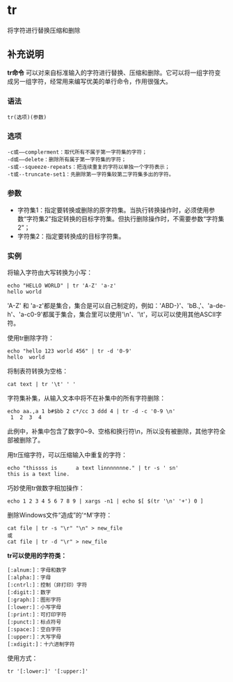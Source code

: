 tr
===

将字符进行替换压缩和删除

## 补充说明

**tr命令** 可以对来自标准输入的字符进行替换、压缩和删除。它可以将一组字符变成另一组字符，经常用来编写优美的单行命令，作用很强大。

### 语法  

```
tr(选项)(参数)
```

### 选项  

```
-c或——complerment：取代所有不属于第一字符集的字符；
-d或——delete：删除所有属于第一字符集的字符；
-s或--squeeze-repeats：把连续重复的字符以单独一个字符表示；
-t或--truncate-set1：先删除第一字符集较第二字符集多出的字符。
```

### 参数  

*   字符集1：指定要转换或删除的原字符集。当执行转换操作时，必须使用参数“字符集2”指定转换的目标字符集。但执行删除操作时，不需要参数“字符集2”；
*   字符集2：指定要转换成的目标字符集。

### 实例  

将输入字符由大写转换为小写：

```
echo "HELLO WORLD" | tr 'A-Z' 'a-z'
hello world

```

'A-Z' 和 'a-z'都是集合，集合是可以自己制定的，例如：'ABD-}'、'bB.,'、'a-de-h'、'a-c0-9'都属于集合，集合里可以使用'\n'、'\t'，可以可以使用其他ASCII字符。

使用tr删除字符：

```
echo "hello 123 world 456" | tr -d '0-9'
hello  world 
```

将制表符转换为空格：

```
cat text | tr '\t' ' '
```

字符集补集，从输入文本中将不在补集中的所有字符删除：

```
echo aa.,a 1 b#$bb 2 c*/cc 3 ddd 4 | tr -d -c '0-9 \n'
 1  2  3  4

```

此例中，补集中包含了数字0~9、空格和换行符\n，所以没有被删除，其他字符全部被删除了。

用tr压缩字符，可以压缩输入中重复的字符：

```
echo "thissss is      a text linnnnnnne." | tr -s ' sn'
this is a text line.
```

巧妙使用tr做数字相加操作：

```
echo 1 2 3 4 5 6 7 8 9 | xargs -n1 | echo $[ $(tr '\n' '+') 0 ]

```

删除Windows文件“造成”的'^M'字符：

```
cat file | tr -s "\r" "\n" > new_file
或
cat file | tr -d "\r" > new_file
```

 **tr可以使用的字符类：** 

```
[:alnum:]：字母和数字
[:alpha:]：字母
[:cntrl:]：控制（非打印）字符
[:digit:]：数字
[:graph:]：图形字符
[:lower:]：小写字母
[:print:]：可打印字符
[:punct:]：标点符号
[:space:]：空白字符
[:upper:]：大写字母
[:xdigit:]：十六进制字符  
```

使用方式：

```
tr '[:lower:]' '[:upper:]'
```


<!-- Linux命令行搜索引擎：https://jaywcjlove.github.io/linux-command/ -->